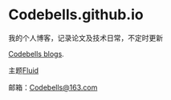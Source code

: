 # Codebells.github.io
我的个人博客，记录论文及技术日常，不定时更新

[Codebells blogs](https://codebells.github.io/).

主题[Fluid](https://github.com/fluid-dev/hexo-theme-fluid)

邮箱：Codebells@163.com
